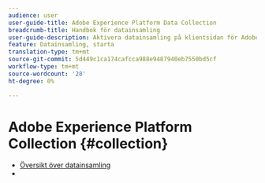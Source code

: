 ```yaml
---
audience: user
user-guide-title: Adobe Experience Platform Data Collection
breadcrumb-title: Handbok för datainsamling
user-guide-description: Aktivera datainsamling på klientsidan för Adobe Experience Platform Edge Network.
feature: Datainsamling, starta
translation-type: tm+mt
source-git-commit: 5d449c1ca174cafcca988e9487940eb7550bd5cf
workflow-type: tm+mt
source-wordcount: '28'
ht-degree: 0%

---
```



# Adobe Experience Platform Collection {#collection}

- [Översikt över datainsamling](home.md)
- 

